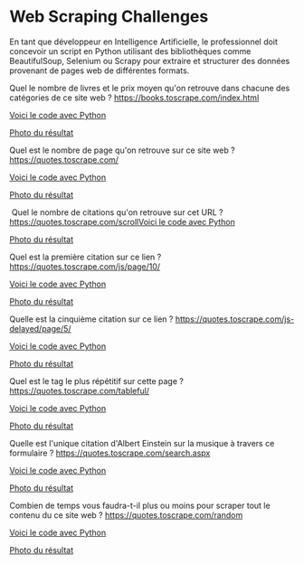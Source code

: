 # Web Scraping Challenges
En tant que développeur en Intelligence Artificielle, le professionnel doit concevoir un script en Python utilisant des bibliothèques comme BeautifulSoup, Selenium ou Scrapy pour extraire et structurer des données provenant de pages web de différentes formats.

Quel le nombre de livres et le prix moyen qu'on retrouve dans chacune des catégories de ce site web ? https://books.toscrape.com/index.html

[Voici le code avec Python ](/catégorie/catégorie.py)

[Photo du résultat ](/catégorie/prix-moyen.png)

Quel est le nombre de page qu'on retrouve sur ce site web ? https://quotes.toscrape.com/

[Voici le code avec Python ](/nbre-page/nbre-page.py)

[Photo du résultat](/nbre-page/nbre-page.png)

​
Quel le nombre de citations qu'on retrouve sur cet URL ? https://quotes.toscrape.com/scroll
​
[Voici le code avec Python ](/nbre-citations/nbre-citations.py)

[Photo du résultat](/nbre-citations/nbre-citations.png)

Quel est la première citation sur ce lien ? https://quotes.toscrape.com/js/page/10/

[Voici le code avec Python ](/Prem-citation/Prem-citation.py)

[Photo du résultat](/Prem-citation/Prem-citation.png)

Quelle est la cinquième citation sur ce lien ? https://quotes.toscrape.com/js-delayed/page/5/

​[Voici le code avec Python ](/cinquième-citation/cinquième-citation.py)

[Photo du résultat](/cinquième-citation/cinquième-citation.png)

Quel est le tag le plus répétitif sur cette page ? https://quotes.toscrape.com/tableful/

​[Voici le code avec Python ](/tag/tag.py)

[Photo du résultat](/tag/tag.png)

Quelle est l'unique citation d'Albert Einstein sur la musique à travers ce formulaire ? https://quotes.toscrape.com/search.aspx

​[Voici le code avec Python ](/music/music.py)

[Photo du résultat](/music/music.png)
​

Combien de temps vous faudra-t-il plus ou moins pour scraper tout le contenu du ce site web ? https://quotes.toscrape.com/random

​[Voici le code avec Python ](/temps/temps.py)

[Photo du résultat](/temps/temps.png)
